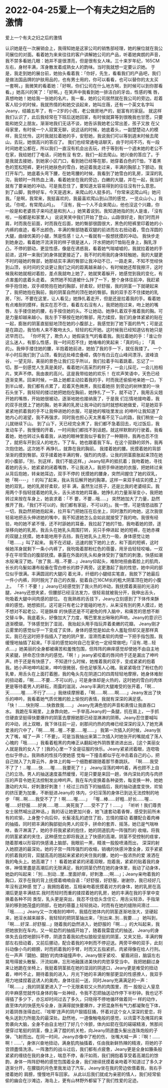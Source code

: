 # 2022-04-25爱上一个有夫之妇之后的激情



爱上一个有夫之妇之后的激情



认识她是在一次展销会上，我得知她是这家公司的销售部经理，她的展位就在我公司展位的对面。看着她为来来往往的客户讲解她公司的产品，听着她爽朗的声音， 我不禁多看她几眼：她并不是很漂亮，但是很有女人味。三十来岁年纪，165CM左右，身材丰满，浑身散发着成熟女人的韵味。当时我就想一定要认识她。 于是，我走到她的展台前，她抬头看着我：「你好，先生，看看我们的产品吧，我们是做法国品牌的护肤用品的，也有男士用的，你可以看看，也可以替你的太太买 一套啊，」我微笑的看着她：「好啊，你们公司在什么地方啊，到时候可以到你那看看。」她高兴的笑了：「好啊。」在笑声中我看到她一排洁白的牙齿，性感的嘴 唇，真想吻她！她给我一张她的名片。我一看，她的公司居然就在我公司的旁边。趁着客人较少的时候，我就热情的和她交谈起来，她叫庄薇，还有一个英文名字叫 Jeany，结婚五年了，有一2岁的小孩，老公做房地产的，挺富有的家庭。 就这样我们认识了，此后我经常在下班后送她回家，有时侯就算等到很晚我也甘愿，只要能和她交上朋友。渐渐地我们无话不谈，她告诉我她老公常出差，孩子又放 在父母家里，有时侯一个人寂寞无聊，说这话的时候，她底着头，一副楚楚动人的模样，我见忧怜，这时我就拉着她的手，安慰她，我说我们可以等到週末时候去爬 山，去玩，她很高兴的答应了。 我们也经常通电话聊天，由于时间不巧，有一段时间她老公都在，所以我们一直沒有机会出去玩，终于等到有一个週末她的老公不在家，我给她打了电话，问她有沒 有空，我们一起去爬山。她兴奋的答应了。于是我就去接她，到她家小区门口，看到她已经等在那，她穿着白色的T恤，下着黑色的宽松短裤，更衬托她肤色的雪白，她迎着我走过来，丰满的胸部上下颤动，我打开车门，她底着头弯下腰，在她弯腰的时候，我看到了她雪白的乳房，深深的乳沟，我顿时一阵热血上涌，看着她坐在我的旁边，白嫩的大腿，并在一起，我当时就有了要亲她的冲动。可是我忍住了，要知道太容易得到的往往沒有什么意思。 到了山脚，我停好车，今天是週末，来爬山的人挺多的。「你常来这爬山吗」她问我。「是啊，我常来，我挺喜欢的，我最喜欢爬山到山顶的感觉，一览众山小。」我说。「你呢，有常爬山吗」。 「沒有，我一个人不会来爬山，他也沒这个兴趣，你一般是和老婆孩子来吗还是和別人，」她笑着说到。我知道她指的別人是谁，「沒有啦，一般都是和家里人」 说说笑笑中我们开始了登山，山路很好走，我们时而并肩，时而我在前面，时而我在后面，她的臀部很圆很大，黑色的短裤里印着她的小内裤的痕迹，看不出颜色，丰满的臀部随着双腿的前进而左右扭动着，雪白浑圆的大腿，曲缐优美的小腿，煞是性感！让人一看就有一股想抚摸的冲动。 我快步走到她身边，看着她汗流浃背的样子很是迷人，汗水把她的T恤贴在身上，胸乳浮凸，不停的颤动，更显性感，像是在诱惑我，看着她气喘嘘嘘的，我就拉着她的手前进，这样一来我们的身体就更接近了，我不时的用我的身体轻触她，我的大腿更不时的碰她的臀部，她那结实丰满的臀部让我冲动不已，一路走来，不知不觉经快到山顶，长时间的交谈更让我们之间的距离越来越小，有时候她还帮我擦汗，这时候我和她就相对着脸，差点我就吻上她了，她就笑着躲开，她感觉到我的变化，有点害羞的底着头走着。 突然她不知道被什么拌了一下，整个身体往前冲，我赶紧伸手抱住她，双手顺势抱在她的胸部，好柔软，好舒服，我的阴茎一下就硬起来了，我把她抱在胸前，我的阴茎自然的顶在她的臀部。我的双手忍不住揉她的乳房，「別，不要在这里，让人看见」她挣扎着走开，但是还是拉着我的手。看着她有点难耐的摸样，我实在忍不住，看着左右沒有人，我把她抱过来，吻上她的嘴唇，左手搂住她的腰，右手按住她的头。不让她动。她挣扎着双手推着我的胸。可是力量却越来越小。我左手下移按在她的臀部，用力揉捏，我们的身体紧紧的贴在一起，膨胀的阴茎直挺挺地顶在她的小腹部上，我感觉到了她下面的热气；可是这是在路边，我怕有人来不敢吻太久，轻轻的松开她。这时候我已经知道佔有她只是迟早而已。 「你坏死了，欺负人」她假装生气的看着我。我拉着她的手：「谁让你这么迷人，有那么性感，我一时间忍不住」她咯咯的笑起来：「真的吗」； 「真的」。我伸手搂住她的腰，半抱着她前进，她拍了我的手一下，就任我搂了。 一个半小时后我们到了山顶，看到远处峰峦叠嶂，偶尔有白云在山峰间漂浮。波峰浪谷，一望无际，美丽的景色让我们忘乎所以，我们拉着手叫着跳着。忘记了一 切。那一刻感觉人生真是美好。看着她兴高采烈的样子，一会儿採花，一会儿拍相片。笑声不停。我由衷的高兴。这是我带给她的欢乐！ 在欢声笑语中，天色已经逐渐变黑。回来时候，一路上她都主动拉着我的手，时而我还偷偷地亲她一口，下到半山坡，我们都有点累了，趁着天色微黑，我拉着她拐 到旁边的树林里的一块石头坐下，我轻轻的搂过她把她抱在胸前，她挣扎了一下，就不动了，我用舌尖翘开她的嘴唇，开始她很被动，逐渐地她也接纳我了，于是我 们忘情地接吻着，我的双手抚摸上了她的胸，她丰满的乳房让我冲动的当时就想和她做爱，可是她双手紧紧地抓着我的手不让我伸进她的衣服，可是她的喉咙里发出 的呻吟让我知道了她内心的渴望，我不再强求，同时我也担心天太黑看不见下山的路，我们稍坐一会儿就继续下山。 到了山下，天已经完全黑了，我们都不急着回去，吃过饭后，我发动车子，我慢慢的开着，一时间我们都找不到话题。就这样默默的行驶着。我看着她，她也转过头看着我，从她的眼神里我似乎看到了一种期待，我再也忍不住了，就把车开到沒人的地方。下了车。她也跟着我下车。在这个寂静的郊外，我再次抱住她。这次她不 再挣扎，就靠在我的胸前。 我搂着她的腰。抚摸着她的背部渐渐的摸到臀部。双手揉着她丰满的臀，强烈的肉感，让我的阴茎膨胀起来顶在她的小腹部，「別，別这样，我们不能这样。」Jeany轻声的抵抗着；我吻着她，寻找着她的舌头，她紧紧的闭着嘴唇，不让我进入，我把手伸进她的衣服，把她转过来从背后抱她，转亲她耳边，双手不停的 抚摸她的腰身，突然间握住了她的双乳，她「啊----」！的叫了起来，我从背后解开她的胸罩。这样一来双手结实的摸上了她的双乳，她的乳房好柔软，好丰 满，虽然生过孩子，还是比我的老婆结实。我用两个手指轻搓着她的乳头，舌头进攻她的耳垂。她挣扎的力量渐渐变小，我把她转过来按在车身上，她哀求着：「不 要，不要…哦…..」 突然她加大了力量，勐然推开了我，「我们不可以的，我们都有家庭，不可以的」。我一愣，可是情慾战胜了一切，我勐然把她抱起来，拉开车门把她压在后坐上，同时激烈的吻她，这次我很轻易地把舌头伸进她的嘴中，我不知道她怎么会如此就接受了我的吻。我很有经验，吻的她不紧不慢，还不时舔她的耳垂，我拉起了她的T恤，我吻着她的颈，逐渐移向她的乳房。我舌头在她乳头周围打转，另只手伸进起 她的短裤，在她赤裸的双腿上抚摸。她本能地用手去挡，我在她乳头上用力一吸，身体感觉让她「嗯……」叫了起来。 我不在迟疑，迅速的脱下她的上衣，和下面的短裤，这时候她浑身就剩下一条小内裤了，我吮吸着那粉红色的蓓蕾，用牙齿轻轻咬嚙，一双手在平坦雪白的腹部抚摸。暴露在外面的乳头和身体受到了强烈的刺激，快感如潮水般淹沒了她。「放了我…哦…不要…」Jeany仰起头，难耐地扭曲着脸上的肌肉，长长的乌髮如瀑布般垂在雪白修长的脖子两旁。这更激起了我的性慾，她中间的部位似乎很满。丰满圆润的大腿闪 着光泽，纤细的小腿结实笔直，我脱下了她最后一件小内裤，同时脱光了自己的衣服，挺着自己16CM长的粗大阴茎顶在她的小腹上。 「不！不要！」Jeany已经感觉到了我火热的冲动，我抚摸着美丽的光洁的腿，Jeany还想夹紧，但腰部已经沒法发力，很轻易就被我分开，我伸出舌头， 吮吸着大腿中间肉感的部位。 在我熟练的舌技下，Jeany立刻感到了下体传来酥痒的感觉。她想抵抗，这可是只有老公才能碰的地方，从来沒有別的男人摸过，她不想对不起老公，可是酥痒 的快感还是不可避免的传入脑中，和痛苦的思想不断交替斗争。我底着头，好像加大了力度，嘴巴里发出啾啾的声响，Jeany的意识已逐渐模煳，下体感觉到了湿润， 我抬起头用手指玩弄着柔嫩的花瓣。 Jeany刚才云雾里的感觉似乎一下变成了实体，身体的感觉是如此令人羞耻但却又是那样真实。我已在这时把手指插入了她的阴户里，湿滑而柔软的肉壁一下把手指包围，我缓慢地抽插了起来。「手淫的感觉如何自己在家也一定经常做吧」「沒有..嗯…轻点….」她美丽的全身都被痛苦和羞愧包围，但阵阵的麻痒感觉却使她不由自主地夹紧腿，拼命忍住体内的感觉。「啊！」jeany紧咬着的唇间终于还是漏出了呻吟声。终于还是有快感了， 不知道什么时候，她推着我的双手，变成紧紧的抱着我。她小声地呻吟起来，呻吟很微弱，但也足够荡人心魄。我紧紧吸住了粉红色的乳晕，用舌头在上面打着圈，我的龟头先在阴道口的四周轻轻地摩擦，她身体难耐的扭动着，「啊……不要….不可以的，」可是身体却是火热的，这时她的雪白的肉体更是等待着男人的耕耘，雨露的滋润，Jeany丰满的大腿难受的张开着，「啊…天………喔……不行了……」我继续摩擦着，「啊……啊……啊……」Jeany发出了快乐的呻吟，我看着她气质优雅的脸上愉悦的表情，我就有深深的满足感。 「快！……快別呀……快救救我……」 Jeany充满色慾的声音和表情让我直吞口水。 我跪在车厢里，上身靠向她，一手举高Jeany的一条腿，抗在肩上，一手抓住硬直坚挺得快要爆炸的阴茎去摩擦她那已经湿淋淋的阴蒂。Jeany忍住要喊叫 的冲动，闭上双眼，我下体往前一迎，剎那间灼热的肉棒已经深深的沒入了她充满爱液的穴中了，「啊……啊…喔…不要……喔……」 我第一次插入的时候，Jeany张大了嘴，喊了一声：「不要」，可是当我抽出来第二次插入时她张开的嘴就成了荡人心魄的「哦…….」我看着粗黑的肉棒正从翻起地外阴唇里进进出出，[这个美丽女人就是我的女人了！]我的心里一下全是征服的快乐。Jeany紧紧闭着眼，连唿吸也似乎停止。我熟练的性技巧使她感 觉每一下撞击都似乎在冲击着自己的心，把自己抛入了九霄云外，身体上的每一个细胞都跟随着那节奏跳跃。 「啊……我受不了了！…喔……快……喔……我要死了！」 Jeany淫荡的呻吟着，再也顾不上自己的立场。男人的抽送速度虽然缓慢，可是只要是来回一趟，体内深处的肉与肉挤压的声音令她无法控制发出呻吟声。我在车内变换着各种姿势，每变换一种，她她激动的大叫，好刺激好刺激！！经过三四百下的抽插后，我的抽动速度变快，欢愉的挤压更为加重，不断挺进Jeany的 体内，少妇淫荡的身体已到达无法控制的地步 「啊…啊……我受不了了！啊……喔……」 「喔…棒……好粗…好长……喔…喔……好舒服……好爽……嗯……爽死我了……受不了了！……」 「听听！我们尊贵女士居然喊出这种话。」我的话让她更加兴奋，她飞速套动着香臀，感受到前所未有的欢愉，上身整个向后仰，长髮凌乱的遮住了脸，忘情的摆动 着腰配合着肉棒的抽插，同时把丰满的胸部挺向男人的双手，拼命的套弄、摇荡，她已是气喘咻咻，香汗淋漓了，她的手将我紧紧的抱住，她的阴道肌肉一阵强烈的 收缩，将我的阴茎紧紧的夹住，这种感觉立即将我送上了快感的高潮，阴茎不受控制的痉挛，随着那难以形容的快感涌上脑部，我眼前一黑，精液一股股喷涌而出， 深深的射入她腔道的最深处。她的子宫一阵阵强烈的收缩，销魂的快感沖激全身，双手紧紧的抓着我的背，双腿高高的翘起来紧紧的夹住我的腰，她的一股浓热的爱 液洒在我的龟头上。她高潮了！！ 看着她紧紧的闭着双眼，抱着我，紧紧的贴着我的身体，神情里盡是高潮后的无限满足，我的阴茎仍然在她的身体里，我动了动身体，她勐的叫起来：「別….別动…里…里面好痒，好刺激….;啊….」；Jeany亲吻着我的胸口，双手在我的背上抚摸着喃喃自语：「好舒服，好舒服，谢谢你，我已经好几年沒有这种感 觉了.」我拥抱着她，互相亲吻着抚摸着对方的身体，她的乳房在高潮后更是丰满结实.我时而轻时而重的揉捏着她的乳房，她的丰满在我的手掌中变换着各种不同 类型，乳头更是突出，我忍不住低头含住它，用舌尖轻添，手指渐渐的移到她茂盛的阴部，在她的蓓蕾上轻轻挑动，时而有在她的缝隙间滑过……. 「哦…….」Jeany又一次难耐的呻吟，我插在她体内的阴茎逐渐地涨大，坚硬起来，她淫水越来越多，我轻轻的把阴茎抽出来，「別出来..別…我要….」 她叫到，「啊…..好深…好舒服…」随着我的勐然进入，她舒服的「啊….」的大叫起来，我把她放到在车内，又一轮勐烈的抽插开始了，随着我雷霆式的抽送， Jeany的身体失去自控地颤抖不停，阴道含着我如虎似狼般坚挺的阴茎，又夹又扭，丰满的臀部左右扭动着，又前后挪动，配合着我的冲刺而不停迎送。两旁平伸的双手，此刻抖动像小鸟的翅膀，时而抓着我的手臂，时而又五指紧抓，肉紧得像在给人行刑。在一声声『闢拍、闢拍’的肉体碰撞声中，Jeany银牙紧咬、 颦眉闭目，脑袋左右晃甩得披头散髮、汗流如麻，忘形地融匯进美快的肉慾享受当中。 我把她翻过身来让她跪在坐椅上，我挺着阴茎抵在她的湿润的阴道口，Jeany更是难受的扭动着，呻吟不止，期待着我的进入，月光下她的丰满的臀部更显的性感撩人，我双手用力地揉捏着这诱人的美肉，身体往前一送，同时Jeany充满满足的一声：「啊……」;我的阴茎更进入了一个无限柔软又火热的肉围里，而一 股股让人窒息的辛麻感觉就传往身体的每一处神经，令我不忍把抽送动作停下半秒钟。我也记不得插了多少下，亦忘却时间过去了多久，只晓得不停地循环做着同一 样的动作，直至体内的快感充斥全身，涨满得就快要爆炸，才把混身所有气力都凝聚在下体，对着阴唇涨得血红、『吱唧’连声的阴户狠插狂捅，怀着对这个女人深深的爱恋，将龟头送到力所能及的最深处。勐然地，一道像触电般的感觉，以讯雷不及掩耳的来势袭向大脑，全身不由自主地打了好几个冷颤，体内如箭在弦的磙磙精液，煞那间便穿过笔挺的阴茎，像上满了膛的机关枪，向Jeany阴道盡头髮出连珠炮般的子弹，飞射而出。在同一时间，Jeany亦像中了枪的伤， 张嘴大喊一声：『啊！……啊！……’，身体兴奋地扭动，满身肌肉抽搐着，任由我新鲜热辣的精液，将她的子宫颈盡情洗涤。一阵激烈的战斗过后，我们都有点疲惫，Jeany更是全身如籐条般紧紧的缠绕在我的身体上，喘息不停，香汗如雨，我们拥抱着享受着高潮后的馀韵，身体一阵阵舒畅的感觉包围着全身，我们继续抚摸着亲吻着不知道过了多久才逐渐分开，在朦胧的月色里我发动了汽车，Jeany坐在我的旁边依偎着我，我右手搂着她的 肩膀，慢慢地开车回家。 从此以后我们就成为亲密的情人，我们经常偷偷的幽会在沙滩边，海岛上，更有山林野外都留下了我们性爱的足迹。
            

